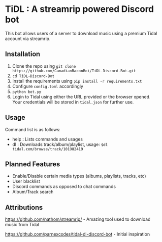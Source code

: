 # TiDL : A streamrip powered Discord bot

This bot allows users of a server to download music using a premium Tidal account via streamrip.

## Installation
1. Clone the repo using `git clone https://github.com/CanadianBaconBoi/TiDL-Discord-Bot.git`
2. `cd TiDL-Discord-Bot`
3. Install the requirements using `pip install -r requirements.txt`
4. Configure `config.toml` accordingly
5. `python bot.py`
6. Login to Tidal using either the URL provided or the browser opened. Your credentials will be stored in `tidal.json` for further use.

## Usage
Command list is as follows:
- help : Lists commands and usages
- dl : Downloads track/album/playlist, usage: `$dl tidal.com/browse/track/101982419`

## Planned Features
- Enable/Disable certain media types (albums, playlists, tracks, etc)
- User blacklist
- Discord commands as opposed to chat commands
- Album/Track search


## Attributions
https://github.com/nathom/streamrip/ - Amazing tool used to download music from Tidal

https://github.com/parnexcodes/tidal-dl-discord-bot - Initial inspiration
